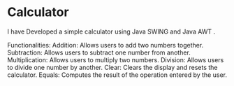 # Calculator
I have Developed a simple calculator using Java SWING and Java AWT .

Functionalities:
Addition: Allows users to add two numbers together.
Subtraction: Allows users to subtract one number from another.
Multiplication: Allows users to multiply two numbers.
Division: Allows users to divide one number by another.
Clear: Clears the display and resets the calculator.
Equals: Computes the result of the operation entered by the user.
